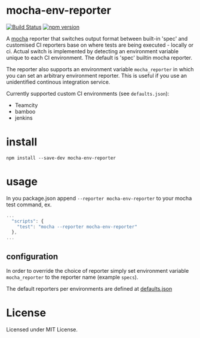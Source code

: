 # mocha-env-reporter
[![Build Status](https://img.shields.io/travis/wix/mocha-env-reporter/master.svg?label=build%20status)](https://travis-ci.org/wix/mocha-env-reporter) [![npm version](https://badge.fury.io/js/mocha-env-reporter.svg)](https://badge.fury.io/js/mocha-env-reporter)

A [mocha](https://mochajs.org/) reporter that switches output format between built-in 'spec' and customised CI reporters base on where tests are being executed - locally or ci. Actual switch is implemented by detecting an environment variable unique to each CI environment. The default is 'spec' builtin mocha reporter.

The reporter also supports an environment variable `mocha_reporter` in which you can set an arbitrary environment reporter. This is useful if you use an unidentified continous integration service.

Currently supported custom CI environments (see ```defaults.json```):
 - Teamcity
 - bamboo
 - jenkins

# install

```
npm install --save-dev mocha-env-reporter
```

# usage

In you package.json append `--reporter mocha-env-reporter` to your mocha test command, ex.
  
```js
...
  "scripts": {
    "test": "mocha --reporter mocha-env-reporter"
  },
...
```
## configuration

In order to override the choice of reporter simply set environment variable `mocha_reporter` to the reporter name (example  `specs`).

The default reporters per environments are defined at [defaults.json](https://github.com/wix/mocha-env-reporter/blob/master/defaults.json)

# License

Licensed under MIT License.
